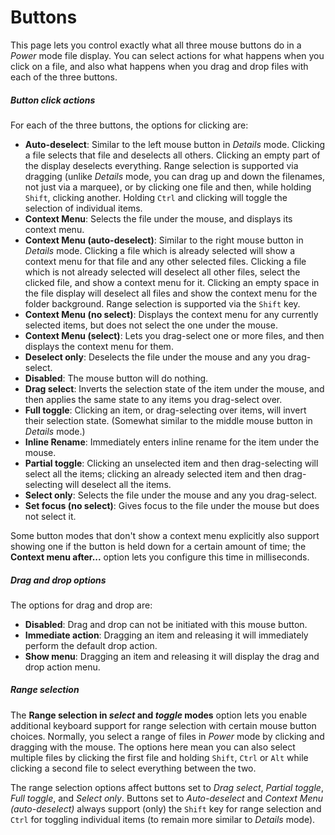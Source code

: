 # Buttons

This page lets you control exactly what all three mouse buttons do in a *Power* mode file display. You can select actions for what happens when you click on a file, and also what happens when you drag and drop files with each of the three buttons.

##### Button click actions

For each of the three buttons, the options for clicking are:

- **Auto-deselect**: Similar to the left mouse button in *Details* mode. Clicking a file selects that file and deselects all others. Clicking an empty part of the display deselects everything. Range selection is supported via dragging (unlike *Details* mode, you can drag up and down the filenames, not just via a marquee), or by clicking one file and then, while holding `Shift`, clicking another. Holding `Ctrl` and clicking will toggle the selection of individual items.
- **Context Menu**: Selects the file under the mouse, and displays its context menu.
- **Context Menu (auto-deselect)**: Similar to the right mouse button in *Details* mode. Clicking a file which is already selected will show a context menu for that file and any other selected files. Clicking a file which is not already selected will deselect all other files, select the clicked file, and show a context menu for it. Clicking an empty space in the file display will deselect all files and show the context menu for the folder background. Range selection is supported via the `Shift` key.
- **Context Menu (no select)**: Displays the context menu for any currently selected items, but does not select the one under the mouse.
- **Context Menu (select)**: Lets you drag-select one or more files, and then displays the context menu for them.
- **Deselect only**: Deselects the file under the mouse and any you drag-select.
- **Disabled**: The mouse button will do nothing.
- **Drag select**: Inverts the selection state of the item under the mouse, and then applies the same state to any items you drag-select over.
- **Full toggle**: Clicking an item, or drag-selecting over items, will invert their selection state. (Somewhat similar to the middle mouse button in *Details* mode.)
- **Inline Rename**: Immediately enters inline rename for the item under the mouse.
- **Partial toggle**: Clicking an unselected item and then drag-selecting will select all the items; clicking an already selected item and then drag-selecting will deselect all the items.
- **Select only**: Selects the file under the mouse and any you drag-select.
- **Set focus (no select)**: Gives focus to the file under the mouse but does not select it.

Some button modes that don't show a context menu explicitly also support showing one if the button is held down for a certain amount of time; the **Context menu after...** option lets you configure this time in milliseconds.  

##### Drag and drop options

The options for drag and drop are:

- **Disabled**: Drag and drop can not be initiated with this mouse button.
- **Immediate action**: Dragging an item and releasing it will immediately perform the default drop action.
- **Show menu**: Dragging an item and releasing it will display the drag and drop action menu.

##### Range selection

The **Range selection in *select* and *toggle* modes** option lets you enable additional keyboard support for range selection with certain mouse button choices. Normally, you select a range of files in *Power* mode by clicking and dragging with the mouse. The options here mean you can also select multiple files by clicking the first file and holding `Shift`, `Ctrl` or `Alt` while clicking a second file to select everything between the two.

The range selection options affect buttons set to *Drag select*, *Partial toggle*, *Full toggle*, and *Select only*. Buttons set to *Auto-deselect* and *Context Menu (auto-deselect)* always support (only) the `Shift` key for range selection and `Ctrl` for toggling individual items (to remain more similar to *Details* mode).
